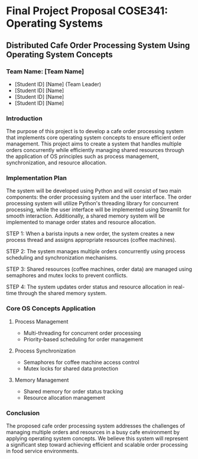 # Final Project Proposal COSE341: Operating Systems

## Distributed Cafe Order Processing System Using Operating System Concepts

### Team Name: [Team Name]
- [Student ID] [Name] (Team Leader)
- [Student ID] [Name]
- [Student ID] [Name]
- [Student ID] [Name]

### Introduction
The purpose of this project is to develop a cafe order processing system that implements core operating system concepts to ensure efficient order management. This project aims to create a system that handles multiple orders concurrently while efficiently managing shared resources through the application of OS principles such as process management, synchronization, and resource allocation.

### Implementation Plan
The system will be developed using Python and will consist of two main components: the order processing system and the user interface. The order processing system will utilize Python's threading library for concurrent processing, while the user interface will be implemented using Streamlit for smooth interaction. Additionally, a shared memory system will be implemented to manage order states and resource allocation.

STEP 1: When a barista inputs a new order, the system creates a new process thread and assigns appropriate resources (coffee machines).

STEP 2: The system manages multiple orders concurrently using process scheduling and synchronization mechanisms.

STEP 3: Shared resources (coffee machines, order data) are managed using semaphores and mutex locks to prevent conflicts.

STEP 4: The system updates order status and resource allocation in real-time through the shared memory system.

### Core OS Concepts Application
1. Process Management
   - Multi-threading for concurrent order processing
   - Priority-based scheduling for order management

2. Process Synchronization
   - Semaphores for coffee machine access control
   - Mutex locks for shared data protection

3. Memory Management
   - Shared memory for order status tracking
   - Resource allocation management

### Conclusion
The proposed cafe order processing system addresses the challenges of managing multiple orders and resources in a busy cafe environment by applying operating system concepts. We believe this system will represent a significant step toward achieving efficient and scalable order processing in food service environments.
